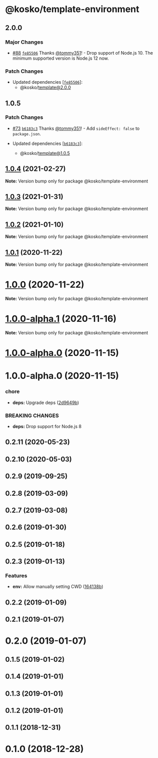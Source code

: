 # @kosko/template-environment

## 2.0.0

### Major Changes

- [#88](https://github.com/tommy351/kosko/pull/88) [`fe85506`](https://github.com/tommy351/kosko/commit/fe8550688d7fe53f006bb64b8dd925348facef04) Thanks [@tommy351](https://github.com/tommy351)! - Drop support of Node.js 10. The minimum supported version is Node.js 12 now.

### Patch Changes

- Updated dependencies [[`fe85506`](https://github.com/tommy351/kosko/commit/fe8550688d7fe53f006bb64b8dd925348facef04)]:
  - @kosko/template@2.0.0

## 1.0.5

### Patch Changes

- [#73](https://github.com/tommy351/kosko/pull/73) [`b6183c3`](https://github.com/tommy351/kosko/commit/b6183c3781ab3f1f1d21de8fbd21e5ef0ca37e17) Thanks [@tommy351](https://github.com/tommy351)! - Add `sideEffect: false` to `package.json`.

- Updated dependencies [[`b6183c3`](https://github.com/tommy351/kosko/commit/b6183c3781ab3f1f1d21de8fbd21e5ef0ca37e17)]:
  - @kosko/template@1.0.5

## [1.0.4](https://github.com/tommy351/kosko/compare/@kosko/template-environment@1.0.3...@kosko/template-environment@1.0.4) (2021-02-27)

**Note:** Version bump only for package @kosko/template-environment

## [1.0.3](https://github.com/tommy351/kosko/compare/@kosko/template-environment@1.0.2...@kosko/template-environment@1.0.3) (2021-01-31)

**Note:** Version bump only for package @kosko/template-environment

## [1.0.2](https://github.com/tommy351/kosko/compare/@kosko/template-environment@1.0.1...@kosko/template-environment@1.0.2) (2021-01-10)

**Note:** Version bump only for package @kosko/template-environment

## [1.0.1](https://github.com/tommy351/kosko/compare/@kosko/template-environment@1.0.0...@kosko/template-environment@1.0.1) (2020-11-22)

**Note:** Version bump only for package @kosko/template-environment

# [1.0.0](https://github.com/tommy351/kosko/compare/@kosko/template-environment@1.0.0-alpha.1...@kosko/template-environment@1.0.0) (2020-11-22)

**Note:** Version bump only for package @kosko/template-environment

# [1.0.0-alpha.1](https://github.com/tommy351/kosko/compare/@kosko/template-environment@1.0.0-alpha.0...@kosko/template-environment@1.0.0-alpha.1) (2020-11-16)

**Note:** Version bump only for package @kosko/template-environment

# [1.0.0-alpha.0](https://github.com/tommy351/kosko/compare/@kosko/template-environment@1.0.0-alpha.0...@kosko/template-environment@1.0.0-alpha.0) (2020-11-15)

# 1.0.0-alpha.0 (2020-11-15)

### chore

- **deps:** Upgrade deps ([2d9649b](https://github.com/tommy351/kosko/commit/2d9649b2579cdf75529b07ec42d1bc88e8eb937e))

### BREAKING CHANGES

- **deps:** Drop support for Node.js 8

## 0.2.11 (2020-05-23)

## 0.2.10 (2020-05-03)

## 0.2.9 (2019-09-25)

## 0.2.8 (2019-03-09)

## 0.2.7 (2019-03-08)

## 0.2.6 (2019-01-30)

## 0.2.5 (2019-01-18)

## 0.2.3 (2019-01-13)

### Features

- **env:** Allow manually setting CWD ([164138b](https://github.com/tommy351/kosko/commit/164138b5c133d49a84ed85ba31d5e17bd1f05388))

## 0.2.2 (2019-01-09)

## 0.2.1 (2019-01-07)

# 0.2.0 (2019-01-07)

## 0.1.5 (2019-01-02)

## 0.1.4 (2019-01-01)

## 0.1.3 (2019-01-01)

## 0.1.2 (2019-01-01)

## 0.1.1 (2018-12-31)

# 0.1.0 (2018-12-28)

